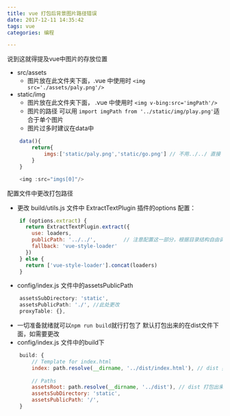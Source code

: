 ```yaml
---
title: vue 打包后背景图片路径错误
date: 2017-12-11 14:35:42
tags: vue
categories: 编程

---
```

说到这就得提及vue中图片的存放位置
- src/assets 
	- 图片放在此文件夹下面，.vue 中使用时 `<img src='./assets/paly.png'/>`
- static/img
	- 图片放在此文件夹下面， .vue 中使用时 `<img v-bing:src='imgPath'/>`
	- 图片的路径 可以用 `import imgPath from '../static/img/play.png'`适合于单个图片
	- 图片过多时建议在data中
```javascript
	data(){
		return{
			imgs:['static/paly.png','static/go.png'] // 不用../../ 直接 static 就可以了
		}
	}

	<img :src="imgs[0]"/>
```

配置文件中更改打包路径

- 更改 build/utils.js 文件中 ExtractTextPlugin 插件的options 配置：
```javascript
	if (options.extract) {
	  return ExtractTextPlugin.extract({
	    use: loaders,
	    publicPath: '../../',         // 注意配置这一部分，根据目录结构自由调整
	    fallback: 'vue-style-loader'
	  })
	} else {
	  return ['vue-style-loader'].concat(loaders)
	}
```
- config/index.js 文件中的assetsPublicPath
```javascript
	assetsSubDirectory: 'static',
    assetsPublicPath: './', //此处更改
    proxyTable: {},
```

- 一切准备就绪就可以`npm run build`就行打包了 默认打包出来的在dist文件下面，如需要更改
-  config/index.js 文件中的build下 
```javascript
	build: {
	    // Template for index.html
	    index: path.resolve(__dirname, '../dist/index.html'), // dist 要和下面的文件名称保持一致
	
	    // Paths
	    assetsRoot: path.resolve(__dirname, '../dist'), // dist 打包出来的文件名称
	    assetsSubDirectory: 'static',
	    assetsPublicPath: '/',
	}
```